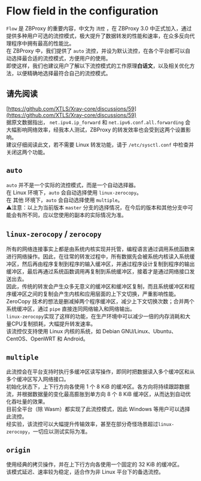 
# Flow field in the configuration

`Flow` 是 ZBProxy 的重要内容，中文为 `流控` ，在 ZBProxy 3.0 中正式加入，通过提供多种用户可选的流控模式，极大提升了数据转发的性能和速率，在众多反向代理程序中拥有最高的性能比。  
在 ZBProxy 中，我们提供了 `auto` 流控，并设为默认流控，在各个平台都可以自动选择最合适的流控模式，方便用户的使用。  
即使这样，我们也建议用户了解以下流控模式的工作原理**白话文**，以及相关优化方法，以便精确地选择最符合自己的流控模式。

## 请先阅读
[https://github.com/XTLS/Xray-core/discussions/59](https://github.com/XTLS/Xray-core/discussions/59)  
据原文数据指出， `net.ipv4.ip_forward` 和 `net.ipv6.conf.all.forwarding` 会大幅影响网络效率，经我本人测试，ZBProxy 的转发效率也会受到这两个设置影响。  
建议仔细阅读此文，若不需要 Linux 转发功能，请于 `/etc/sysctl.conf` 中检查并关闭这两个功能。

## `auto`
`auto` 并不是一个实际的流控模式，而是一个自动选择器。  
在 Linux 环境下，`auto` 会自动选择使用 `linux-zerocopy`。  
在 其他 环境下，`auto` 会自动选择使用 `multiple`。  
⚠️注意：以上为当前版本 `master` 分支的选择情况，在今后的版本和其他分支中可能会有所不同，应以您使用的副本的实际情况为准。  

## `linux-zerocopy` / `zerocopy`
所有的网络连接事实上都是由系统内核实现并托管，编程语言通过调用系统函数来进行网络操作。因此，在往常的转发过程中，所有数据先会被系统内核读入系统缓冲区，然后再由程序复制到程序的输入缓冲区，并通过程序设计复制到程序的输出缓冲区，最后再通过系统函数调用再复制到系统缓冲区，接着才是通过网络接口发送出去。  
因此，传统的转发会产生众多无意义的缓冲区和缓冲区复制，而且系统缓冲区和程序缓冲区之间的复制会产生内核和应用层面的上下文切换，严重影响性能。ZeroCopy 技术的想法是删减掉两个程序缓冲区，减少上下文切换次数；合并两个系统缓冲区，通过 `pipe` 直接连同网络输入和网络输出。  
`linux-zerocopy`实现了这样的功能，在生产环境中可以减少一倍的内存消耗和大量CPU复制损耗，大幅提升转发速率。  
该流控仅支持使用 Linux 内核的系统，如 Debian GNU/Linux、Ubuntu、CentOS、OpenWRT 和 Android。

## `multiple`
此流控会在平台支持时执行多缓冲区读写操作，即同时把数据读入多个缓冲区和从多个缓冲区写入网络接口。  
初始化状态下，上下行方向各使用 1 个 8 KiB 的缓冲区。各方向将持续跟踪数据流，并根据数据量的变化最高膨胀到单方向 8 个 8 KiB 缓冲区，从而达到自动优化吞吐量的效果。  
目前全平台（除 Wasm）都实现了此流控模式，因此 Windows 等用户可以选择此流控。  
经实验，该流控可以大幅提升传输效率，甚至在部分奇怪场景超过`linux-zerocopy`，一切应以测试实际为准。

## `origin`
使用经典的拷贝操作，并在上下行方向各使用一个固定的 32 KiB 的缓冲区。  
该模式延迟、速率较为稳定，适合作为非 Linux 平台下的备选流控。
